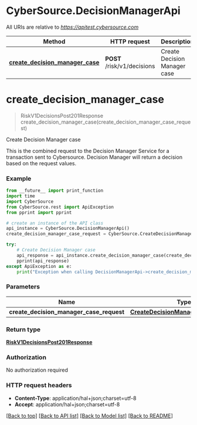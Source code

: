 # CyberSource.DecisionManagerApi

All URIs are relative to *https://apitest.cybersource.com*

Method | HTTP request | Description
------------- | ------------- | -------------
[**create_decision_manager_case**](DecisionManagerApi.md#create_decision_manager_case) | **POST** /risk/v1/decisions | Create Decision Manager case


# **create_decision_manager_case**
> RiskV1DecisionsPost201Response create_decision_manager_case(create_decision_manager_case_request)

Create Decision Manager case

This is the combined request to the Decision Manager Service for a transaction sent to Cybersource. Decision Manager will return a decision based on the request values. 

### Example 
```python
from __future__ import print_function
import time
import CyberSource
from CyberSource.rest import ApiException
from pprint import pprint

# create an instance of the API class
api_instance = CyberSource.DecisionManagerApi()
create_decision_manager_case_request = CyberSource.CreateDecisionManagerCaseRequest() # CreateDecisionManagerCaseRequest | 

try: 
    # Create Decision Manager case
    api_response = api_instance.create_decision_manager_case(create_decision_manager_case_request)
    pprint(api_response)
except ApiException as e:
    print("Exception when calling DecisionManagerApi->create_decision_manager_case: %s\n" % e)
```

### Parameters

Name | Type | Description  | Notes
------------- | ------------- | ------------- | -------------
 **create_decision_manager_case_request** | [**CreateDecisionManagerCaseRequest**](CreateDecisionManagerCaseRequest.md)|  | 

### Return type

[**RiskV1DecisionsPost201Response**](RiskV1DecisionsPost201Response.md)

### Authorization

No authorization required

### HTTP request headers

 - **Content-Type**: application/hal+json;charset=utf-8
 - **Accept**: application/hal+json;charset=utf-8

[[Back to top]](#) [[Back to API list]](../README.md#documentation-for-api-endpoints) [[Back to Model list]](../README.md#documentation-for-models) [[Back to README]](../README.md)

